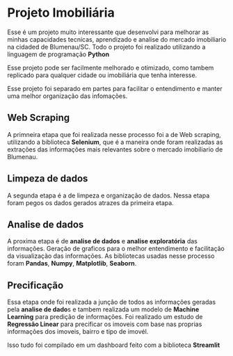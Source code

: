 # Projeto Imobiliária

Esse é um projeto muito interessante que desenvolvi para melhorar as minhas capacidades tecnicas, aprendizado e analise do mercado imobiliario na cidaded de Blumenau/SC.
Todo o projeto foi realizado utilizando a linguagem de programação **Python**

Esse projeto pode ser facilmente melhorado e otimizado, como tambem replicado para qualquer cidade ou imobiliária que tenha interesse.

Esse projeto foi separado em partes para facilitar o entendimento e manter uma melhor organização das infomações.

## Web Scraping

A primneira etapa que foi realizada nesse processo foi a de Web scraping, utilizando a biblioteca **Selenium**,  que é a maneira onde foram realizadas as extrações das informações mais relevantes sobre o mercado imobiliario de Blumenau.

## Limpeza de dados

A segunda etapa é a de limpeza e organização de dados.
Nessa etapa foram pegos os dados gerados atrazes da primeira etapa.

## Analise de dados

A proxima etapa é de **analise de dados** e **analise exploratória** das informações.
Geração de graficos para o melhor entendimento e facilitação da visualização das informações. As bibliotecas usadas nesse processo foram **Pandas**, **Numpy**, **Matplotlib**, **Seaborn**.

## Precificação

Essa etapa onde foi realizada a junção de todos as informações geradas pela **analise de dado**s e tambem realizada um modelo de **Machine Learning** para predição de informações. Foi realizado um estudo de **Regressão Linear** para precificar os imoveis com base nas proprias informações dos imoveis, bairro e tipo de imovél.

Isso tudo foi compilado em um dashboard feito com a biblioteca **Streamlit**
